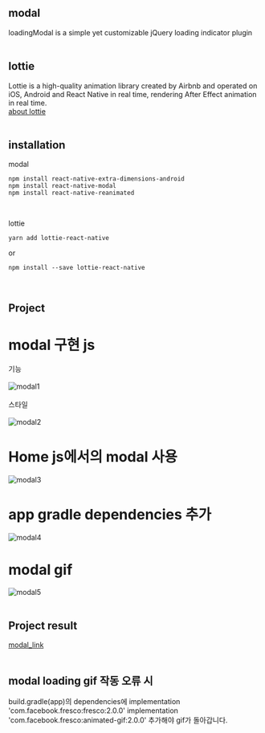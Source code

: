 
## modal
loadingModal is a simple yet customizable jQuery loading indicator plugin
<br>
<br>
## lottie
Lottie is a high-quality animation library created by Airbnb and operated on iOS, Android and React Native in real time, rendering After Effect animation in real time.
<br>
[about lottie](https://airbnb.design/lottie/)
<br>
<br>
## installation
modal
```
npm install react-native-extra-dimensions-android
npm install react-native-modal
npm install react-native-reanimated
```
<br>

lottie
```
yarn add lottie-react-native
```
or
```
npm install --save lottie-react-native
```
<br>

## Project
# modal 구현 js
기능
<br>
<br>
![modal1](https://user-images.githubusercontent.com/58720791/73995623-8c8d0780-499c-11ea-8b46-0eee2cabb017.PNG)
<br>
<br>
스타일
<br>
<br>
![modal2](https://user-images.githubusercontent.com/58720791/73995625-8dbe3480-499c-11ea-9342-2c5691081105.PNG)
# Home js에서의 modal 사용
![modal3](https://user-images.githubusercontent.com/58720791/73995627-8e56cb00-499c-11ea-8a35-689dcffd4fec.PNG)
# app gradle dependencies 추가
![modal4](https://user-images.githubusercontent.com/58720791/73995630-8e56cb00-499c-11ea-8e17-27bc599ff637.PNG)
# modal gif
![modal5](https://user-images.githubusercontent.com/58720791/73995631-8eef6180-499c-11ea-8d4e-63c12fd6d39d.PNG)
<br>
<br>

## Project result
[modal_link](https://youtu.be/yG87gocWc2g)
<br>
<br>

## modal loading gif 작동 오류 시
build.gradle(app)의
dependencies에
implementation 'com.facebook.fresco:fresco:2.0.0' implementation 'com.facebook.fresco:animated-gif:2.0.0' 추가해야 gif가 돌아갑니다.

